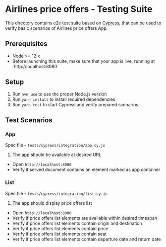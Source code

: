 # Airlines price offers - Testing Suite

This directory contains e2e test suite based on [Cypress](https://www.cypress.io/), that can be used to verify basic scenarios of Airlines price offers App.

## Prerequisites

- Node >= 12.x
- Before launching this suite, make sure that your app is live, running at `http://localhost:8080

## Setup

1. Run `nvm use` to use the proper Node.js version
2. Run `yarn install` to install required dependencies
3. Run `yarn test` to start Cypress and verify prepared scenarios

## Test Scenarios

### App

Spec file - `tests/cypress/integration/app.cy.js`

1. The app should be available at desired URL

- Open `http://localhost:8080`
- Verify if served document contains an element marked as app container

### List

Spec file - `tests/cypress/integration/list.cy.js`

1. The app should display price offers list

- Open `http://localhost:8080`
- Verify if price offers list elements are available within desired timespan
- Verify if price offers list elements contain origin and destination
- Verify if price offers list elements contain price
- Verify if price offers list elements contain seat
- Verify if price offers list elements contain departure date and return date
